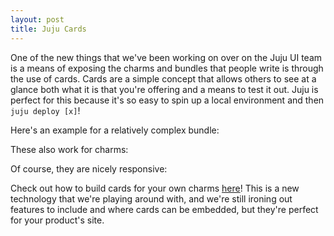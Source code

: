 ```yaml
---
layout: post
title: Juju Cards
---
```


One of the new things that we've been working on over on the Juju UI team is a means of exposing the charms and bundles that people write is through the use of cards.  Cards are a simple concept that allows others to see at a glance both what it is that you're offering and a means to test it out.  Juju is perfect for this because it's so easy to spin up a local environment and then `juju deploy [x]`!

Here's an example for a relatively complex bundle:

<script async src="https://assets.ubuntu.com/v1/juju-cards-v1.0.9.js"></script>
<div class="juju-card" data-id="plumgrid-ons"></div>

These also work for charms:
<div class="juju-card" data-id="wordpress"></div>

Of course, they are nicely responsive:

<div class="juju-card" data-id="openstack-base" style="width:250px;float:left"></div>

<div class="juju-card" data-id="mediawiki" style="width:250px;float:left"></div>

Check out how to build cards for your own charms [here](https://jujucharms.com/community/cards)!  This is a new technology that we're playing around with, and we're still ironing out features to include and where cards can be embedded, but they're perfect for your product's site.

